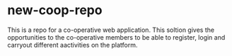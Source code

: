 # new-coop-repo
This is a repo for a co-operative web application. This soltion gives the opportunities to the co-operative members to be able to register, login and carryout different aactivities on the platform.
